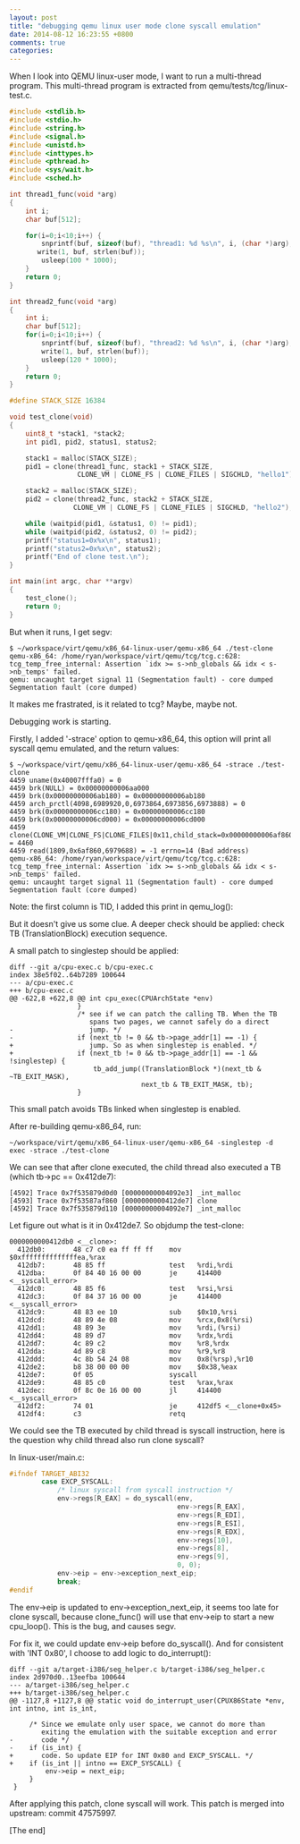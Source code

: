 ```yaml
---
layout: post
title: "debugging qemu linux user mode clone syscall emulation"
date: 2014-08-12 16:23:55 +0800
comments: true
categories: 
---
```


When I look into QEMU linux-user mode, I want to run a multi-thread program.
This multi-thread program is extracted from qemu/tests/tcg/linux-test.c.

``` c
#include <stdlib.h>
#include <stdio.h>
#include <string.h>
#include <signal.h>
#include <unistd.h>
#include <inttypes.h>
#include <pthread.h>
#include <sys/wait.h>
#include <sched.h>

int thread1_func(void *arg)
{
    int i;
    char buf[512];

    for(i=0;i<10;i++) {
        snprintf(buf, sizeof(buf), "thread1: %d %s\n", i, (char *)arg);
       write(1, buf, strlen(buf));
        usleep(100 * 1000);
    }
    return 0;
}

int thread2_func(void *arg)
{
    int i;
    char buf[512];
    for(i=0;i<10;i++) {
        snprintf(buf, sizeof(buf), "thread2: %d %s\n", i, (char *)arg);
        write(1, buf, strlen(buf));
        usleep(120 * 1000);
    }
    return 0;
}

#define STACK_SIZE 16384

void test_clone(void)
{
    uint8_t *stack1, *stack2;
    int pid1, pid2, status1, status2;

    stack1 = malloc(STACK_SIZE);
    pid1 = clone(thread1_func, stack1 + STACK_SIZE,
                 CLONE_VM | CLONE_FS | CLONE_FILES | SIGCHLD, "hello1");

    stack2 = malloc(STACK_SIZE);
    pid2 = clone(thread2_func, stack2 + STACK_SIZE,
                CLONE_VM | CLONE_FS | CLONE_FILES | SIGCHLD, "hello2");

    while (waitpid(pid1, &status1, 0) != pid1);
    while (waitpid(pid2, &status2, 0) != pid2);
    printf("status1=0x%x\n", status1);
    printf("status2=0x%x\n", status2);
    printf("End of clone test.\n");
}

int main(int argc, char **argv)
{
    test_clone();
    return 0;
}
```

But when it runs, I get segv:

```
$ ~/workspace/virt/qemu/x86_64-linux-user/qemu-x86_64 ./test-clone
qemu-x86_64: /home/ryan/workspace/virt/qemu/tcg/tcg.c:628: tcg_temp_free_internal: Assertion `idx >= s->nb_globals && idx < s->nb_temps' failed.
qemu: uncaught target signal 11 (Segmentation fault) - core dumped
Segmentation fault (core dumped)
```

It makes me frastrated, is it related to tcg?
Maybe, maybe not.

Debugging work is starting.

Firstly, I added '-strace' option to qemu-x86_64, this option will print
all syscall qemu emulated, and the return values:

```
$ ~/workspace/virt/qemu/x86_64-linux-user/qemu-x86_64 -strace ./test-clone
4459 uname(0x40007fffa0) = 0
4459 brk(NULL) = 0x00000000006aa000
4459 brk(0x00000000006ab180) = 0x00000000006ab180
4459 arch_prctl(4098,6989920,0,6973864,6973856,6973888) = 0
4459 brk(0x00000000006cc180) = 0x00000000006cc180
4459 brk(0x00000000006cd000) = 0x00000000006cd000
4459 clone(CLONE_VM|CLONE_FS|CLONE_FILES|0x11,child_stack=0x00000000006af860,parent_tidptr=0x00000000006a8068,tls=0x0000000000000001,child_tidptr=0x0000000000000001) = 4460
4459 read(1809,0x6af860,6979688) = -1 errno=14 (Bad address)
qemu-x86_64: /home/ryan/workspace/virt/qemu/tcg/tcg.c:628: tcg_temp_free_internal: Assertion `idx >= s->nb_globals && idx < s->nb_temps' failed.
qemu: uncaught target signal 11 (Segmentation fault) - core dumped
Segmentation fault (core dumped)
```

Note: the first column is TID, I added this print in qemu_log():

But it doesn't give us some clue. A deeper check should be applied: check TB
(TranslationBlock) execution sequence.

A small patch to singlestep should be applied:

```
diff --git a/cpu-exec.c b/cpu-exec.c
index 38e5f02..64b7289 100644
--- a/cpu-exec.c
+++ b/cpu-exec.c
@@ -622,8 +622,8 @@ int cpu_exec(CPUArchState *env)
                 }
                 /* see if we can patch the calling TB. When the TB
                    spans two pages, we cannot safely do a direct
-                   jump. */
-                if (next_tb != 0 && tb->page_addr[1] == -1) {
+                   jump. So as when singlestep is enabled. */
+                if (next_tb != 0 && tb->page_addr[1] == -1 && !singlestep) {
                     tb_add_jump((TranslationBlock *)(next_tb & ~TB_EXIT_MASK),
                                 next_tb & TB_EXIT_MASK, tb);
                 }

```

This small patch avoids TBs linked when singlestep is enabled.

After re-building qemu-x86_64, run:

```
~/workspace/virt/qemu/x86_64-linux-user/qemu-x86_64 -singlestep -d exec -strace ./test-clone
```

We can see that after clone executed, the child thread also executed a TB
(which tb->pc == 0x412de7):

```
[4592] Trace 0x7f535879d0d0 [00000000004092e3] _int_malloc
[4593] Trace 0x7f53587af860 [0000000000412de7] clone
[4592] Trace 0x7f535879d110 [00000000004092e7] _int_malloc
```

Let figure out what is it in 0x412de7. So objdump the test-clone:

```
0000000000412db0 <__clone>:
  412db0:       48 c7 c0 ea ff ff ff    mov    $0xffffffffffffffea,%rax
  412db7:       48 85 ff                test   %rdi,%rdi
  412dba:       0f 84 40 16 00 00       je     414400 <__syscall_error>
  412dc0:       48 85 f6                test   %rsi,%rsi
  412dc3:       0f 84 37 16 00 00       je     414400 <__syscall_error>
  412dc9:       48 83 ee 10             sub    $0x10,%rsi
  412dcd:       48 89 4e 08             mov    %rcx,0x8(%rsi)
  412dd1:       48 89 3e                mov    %rdi,(%rsi)
  412dd4:       48 89 d7                mov    %rdx,%rdi
  412dd7:       4c 89 c2                mov    %r8,%rdx
  412dda:       4d 89 c8                mov    %r9,%r8
  412ddd:       4c 8b 54 24 08          mov    0x8(%rsp),%r10
  412de2:       b8 38 00 00 00          mov    $0x38,%eax
  412de7:       0f 05                   syscall
  412de9:       48 85 c0                test   %rax,%rax
  412dec:       0f 8c 0e 16 00 00       jl     414400 <__syscall_error>
  412df2:       74 01                   je     412df5 <__clone+0x45>
  412df4:       c3                      retq
```

We could see the TB executed by child thread is syscall instruction,
here is the question why child thread also run clone syscall?

In linux-user/main.c:


``` c linux-user/main.c start:300
#ifndef TARGET_ABI32
        case EXCP_SYSCALL:
            /* linux syscall from syscall instruction */
            env->regs[R_EAX] = do_syscall(env,
                                          env->regs[R_EAX],
                                          env->regs[R_EDI],
                                          env->regs[R_ESI],
                                          env->regs[R_EDX],
                                          env->regs[10],
                                          env->regs[8],
                                          env->regs[9],
                                          0, 0);
            env->eip = env->exception_next_eip;
            break;
#endif
```

The env->eip is updated to env->exception_next_eip, it seems too late for clone
syscall, because clone_func() will use that env->eip to start a new cpu_loop().
This is the bug, and causes segv.

For fix it, we could update env->eip before do_syscall().
And for consistent with 'INT 0x80', I choose to add logic to do_interrupt():

```
diff --git a/target-i386/seg_helper.c b/target-i386/seg_helper.c
index 2d970d0..13eefba 100644
--- a/target-i386/seg_helper.c
+++ b/target-i386/seg_helper.c
@@ -1127,8 +1127,8 @@ static void do_interrupt_user(CPUX86State *env, int intno, int is_int,
 
     /* Since we emulate only user space, we cannot do more than
        exiting the emulation with the suitable exception and error
-       code */
-    if (is_int) {
+       code. So update EIP for INT 0x80 and EXCP_SYSCALL. */
+    if (is_int || intno == EXCP_SYSCALL) {
         env->eip = next_eip;
     }
 }
```

After applying this patch, clone syscall will work.
This patch is merged into upstream: commit 47575997.

[The end]
